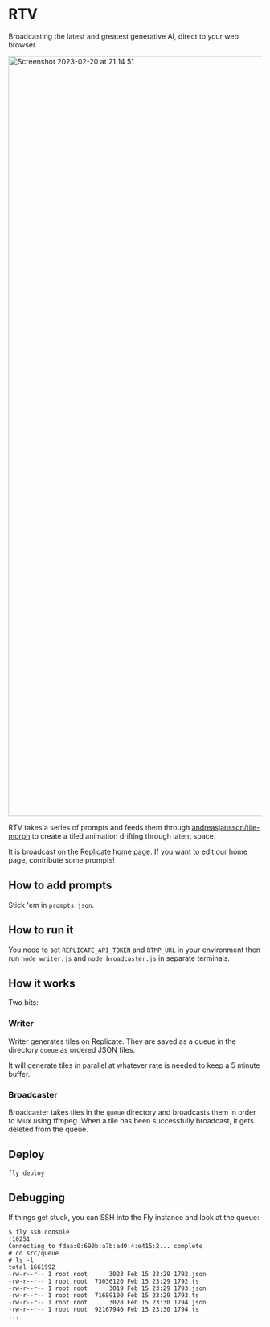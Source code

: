 # RTV

Broadcasting the latest and greatest generative AI, direct to your web browser.

<img width="1511" alt="Screenshot 2023-02-20 at 21 14 51" src="https://user-images.githubusercontent.com/40906/220253777-cde3e00c-8410-4ea7-9de2-812d3391d027.png">

RTV takes a series of prompts and feeds them through [andreasjansson/tile-morph](https://replicate.com/andreasjansson/tile-morph) to create a tiled animation drifting through latent space.

It is broadcast on [the Replicate home page](https://replicate.com/home). If you want to edit our home page, contribute some prompts!

## How to add prompts

Stick 'em in `prompts.json`.

## How to run it

You need to set `REPLICATE_API_TOKEN` and `RTMP_URL` in your environment then run `node writer.js` and `node broadcaster.js` in separate terminals.

## How it works

Two bits:

### Writer

Writer generates tiles on Replicate. They are saved as a queue in the directory `queue` as ordered JSON files.

It will generate tiles in parallel at whatever rate is needed to keep a 5 minute buffer.

### Broadcaster

Broadcaster takes tiles in the `queue` directory and broadcasts them in order to Mux using ffmpeg. When a tile has been successfully broadcast, it gets deleted from the queue.

## Deploy

```
fly deploy
```

## Debugging

If things get stuck, you can SSH into the Fly instance and look at the queue:

```
$ fly ssh console                                                                                                                                                            !10251
Connecting to fdaa:0:690b:a7b:ad0:4:e415:2... complete
# cd src/queue
# ls -l
total 1661992
-rw-r--r-- 1 root root      3023 Feb 15 23:29 1792.json
-rw-r--r-- 1 root root  73036120 Feb 15 23:29 1792.ts
-rw-r--r-- 1 root root      3019 Feb 15 23:29 1793.json
-rw-r--r-- 1 root root  71689100 Feb 15 23:29 1793.ts
-rw-r--r-- 1 root root      3028 Feb 15 23:30 1794.json
-rw-r--r-- 1 root root  92167940 Feb 15 23:30 1794.ts
...
```
